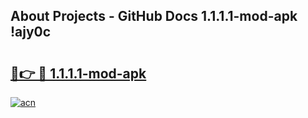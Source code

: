 ## About Projects - GitHub Docs 1.1.1.1-mod-apk !ajy0c

# <h2><a href="https://andorid.site?title=1.1.1.1-mod-apk&ref=13PRO">🔗👉 🔴 1.1.1.1-mod-apk</a></h2>

[![acn](https://github.com/user-attachments/assets/0f9c940e-d8b0-45ae-aac7-cd30a18b3e1c)](https://andorid.site?title=1.1.1.1-mod-apk&ref=13PRO)

